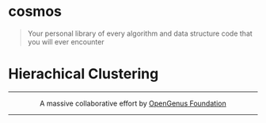 # cosmos
> Your personal library of every algorithm and data structure code that you will ever encounter

# Hierachical Clustering

---

<p align="center">
	A massive collaborative effort by <a href="https://github.com/OpenGenus/cosmos">OpenGenus Foundation</a> 
</p>

---
